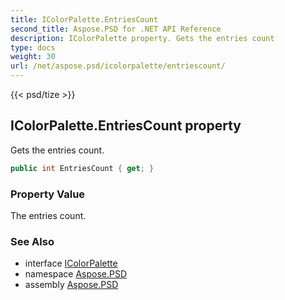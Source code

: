 ```yaml
---
title: IColorPalette.EntriesCount
second_title: Aspose.PSD for .NET API Reference
description: IColorPalette property. Gets the entries count
type: docs
weight: 30
url: /net/aspose.psd/icolorpalette/entriescount/
---
```

{{< psd/tize >}}
## IColorPalette.EntriesCount property

Gets the entries count.

```csharp
public int EntriesCount { get; }
```

### Property Value

The entries count.

### See Also

* interface [IColorPalette](../)
* namespace [Aspose.PSD](../../icolorpalette/)
* assembly [Aspose.PSD](../../../)


